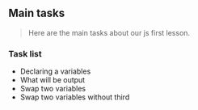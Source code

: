 ## Main tasks

> Here are the main tasks about our js first lesson.

### Task list

- Declaring a variables
- What will be output
- Swap two variables
- Swap two variables without third